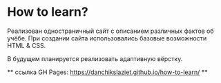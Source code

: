 # How to learn?  

Реализован одностраничный сайт с описанием различных фактов об учёбе. При создании сайта использовались базовые возможности HTML & CSS.  

В будущем планируется реализовать адаптивную вёрстку.

** ссылка GH Pages:  https://danchikslaziet.github.io/how-to-learn/ **
